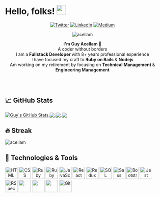 # Hello, folks! <img src="https://raw.githubusercontent.com/MartinHeinz/MartinHeinz/master/wave.gif" width="30px">

<p align="center"><a href="https://twitter.com/acellam6" target="_blank"><img alt="Twitter" src="https://img.shields.io/badge/twitter-%231DA1F2.svg?&style=for-the-badge&logo=twitter&logoColor=white" /></a> <a href="https://www.linkedin.com/in/guy-acellam-80366415/" target="_blank"><img alt="LinkedIn" src="https://img.shields.io/badge/linkedin-%230077B5.svg?&style=for-the-badge&logo=linkedin&logoColor=white" /></a> <a href="https://medium.com/@mistaguy" target="_blank"><img alt="Medium" src="https://img.shields.io/badge/medium-%2312100E.svg?&style=for-the-badge&logo=medium&logoColor=white" /></a>
 <p align="center"> <img src="https://komarev.com/ghpvc/?username=acellam-ui&label=Profile%20views&color=0e75b6&style=flat" alt="acellam" /> </p>
 </p>
<p align="center">
  <b> I'm Guy Acellam </b> 🚀 <br />
  A coder without borders <br />
  I am a <b> Fullstack Developer </b> with 8+ years professional experience<br />
  I have focused my craft to <b> Ruby on Rails </b> & <b> Nodejs </b><br />
  Am working on my retirement by focusing on <b> Technical Management </b> & <b> Engineering Management </b><br />
</p>

<br/>
<br/>

## &#x1f4c8; GitHub Stats

<a href="https://github.com/acellam/acellam">
  <img align="center" src="https://github-readme-stats.vercel.app/api?username=acellam&show_icons=true&line_height=27&count_private=true&title_color=ffffff&text_color=c9cacc&icon_color=2bbc8a&bg_color=1d1f21" alt="Guy's GitHub Stats" />
</a>


<a href="https://github.com/acellam/ment">
  <img align="center" src="https://github-readme-stats.vercel.app/api/pin/?username=acellam&repo=fractal-core&title_color=ffffff&text_color=c9cacc&icon_color=2bbc8a&bg_color=1d1f21" />
</a>


<a href="https://github.com/acellam/ment">
  <img align="center" src="https://github-readme-stats.vercel.app/api/pin/?username=acellam&repo=ment&title_color=ffffff&text_color=c9cacc&icon_color=2bbc8a&bg_color=1d1f21" />
</a>


<a href="https://github.com/mendixlabs/google-maps">
  <img align="center" src="https://github-readme-stats.vercel.app/api/pin/?username=mendixlabs&repo=google-maps&title_color=ffffff&text_color=c9cacc&icon_color=2bbc8a&bg_color=1d1f21" />
</a> 

## 🔥 Streak

<p><img align="center" src="https://github-readme-streak-stats.herokuapp.com/?user=acellam&" alt="acellam" /></p>

## 🔧 Technologies & Tools
<p>
  <span align="center" class="d-flex">
    <img title="HTML" alt="HTML" height=40 src="https://www.w3.org/html/logo/downloads/HTML5_Badge_256.png">
    <img title="CSS" alt="CSS" height=40
      src="https://www.kindpng.com/picc/m/464-4640184_css3-png-download-css-icon-transparent-png.png">
    <img title="Ruby" alt="Ruby" height=40 src="https://blog.mwpreston.net/wp-content/uploads/2018/09/ruby-logo.png">
    <img title="Ruby On Rails" alt="Ruby On Rails" height=40 src="https://guides.rubyonrails.org/images/favicon.ico">
    <img title="JavaScript" alt="JavaScript" height=40
      src="https://upload.wikimedia.org/wikipedia/commons/thumb/9/99/Unofficial_JavaScript_logo_2.svg/600px-Unofficial_JavaScript_logo_2.svg.png">
    <img title="React" alt="React" height=40 src="https://react.dev/images/brand/logo_dark.svg">
    <img title="Redux" alt="Redux" height=40 src="https://seeklogo.com/images/R/redux-logo-9CA6836C12-seeklogo.com.png">
    <img title="SQL" alt="SQL" height=40
      src="https://e7.pngegg.com/pngimages/614/744/png-clipart-mysql-database-mariadb-dolphin-marine-mammal-animals.png">
    <img title="Sass" alt="Sass" height=40 src="https://sass-lang.com/assets/img/logos/logo.svg">
    <img title="Bootstrap" alt="Bootstrap" height=40
      src="https://upload.wikimedia.org/wikipedia/commons/thumb/b/b2/Bootstrap_logo.svg/480px-Bootstrap_logo.svg.png">
    <img title="Jest" alt="Jest" height=40 src="https://jestjs.io/img/jest-card-run.svg">
    <img title="RSpec" alt="RSpec" height=40 src="https://seeklogo.com/images/R/rspec-logo-DA1EE19A18-seeklogo.com.png">
    <img src="https://i.cloudup.com/zfY6lL7eFa-300x300.png" height="40"> 
   <img src="https://webimages.mongodb.com/_com_assets/cms/kuyjf3vea2hg34taa-horizontal_default_slate_blue.svg?auto=format%252Ccompress" height="40"> 
   <img src="https://nodejs.org/static/logos/nodejsDark.svg" height="40"> 
    <img title="Git" alt="Git" height=40 src="https://git-scm.com/images/logos/downloads/Git-Icon-1788C.png">
  </span>
</p>
